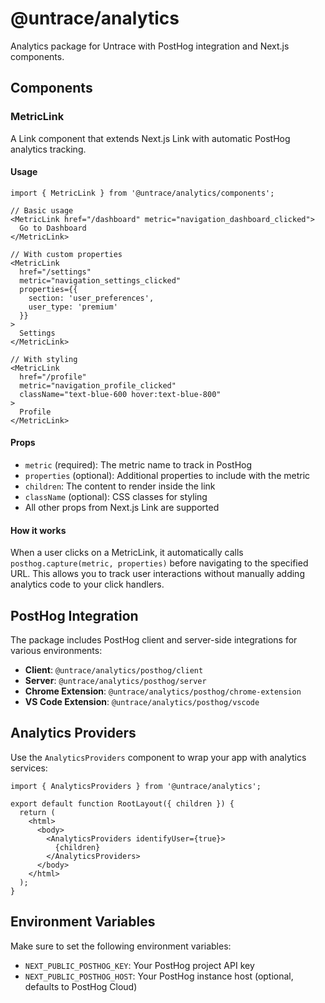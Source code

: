 # @untrace/analytics

Analytics package for Untrace with PostHog integration and Next.js components.

## Components

### MetricLink

A Link component that extends Next.js Link with automatic PostHog analytics tracking.

#### Usage

```tsx
import { MetricLink } from '@untrace/analytics/components';

// Basic usage
<MetricLink href="/dashboard" metric="navigation_dashboard_clicked">
  Go to Dashboard
</MetricLink>

// With custom properties
<MetricLink
  href="/settings"
  metric="navigation_settings_clicked"
  properties={{
    section: 'user_preferences',
    user_type: 'premium'
  }}
>
  Settings
</MetricLink>

// With styling
<MetricLink
  href="/profile"
  metric="navigation_profile_clicked"
  className="text-blue-600 hover:text-blue-800"
>
  Profile
</MetricLink>
```

#### Props

- `metric` (required): The metric name to track in PostHog
- `properties` (optional): Additional properties to include with the metric
- `children`: The content to render inside the link
- `className` (optional): CSS classes for styling
- All other props from Next.js Link are supported

#### How it works

When a user clicks on a MetricLink, it automatically calls `posthog.capture(metric, properties)` before navigating to the specified URL. This allows you to track user interactions without manually adding analytics code to your click handlers.

## PostHog Integration

The package includes PostHog client and server-side integrations for various environments:

- **Client**: `@untrace/analytics/posthog/client`
- **Server**: `@untrace/analytics/posthog/server`
- **Chrome Extension**: `@untrace/analytics/posthog/chrome-extension`
- **VS Code Extension**: `@untrace/analytics/posthog/vscode`

## Analytics Providers

Use the `AnalyticsProviders` component to wrap your app with analytics services:

```tsx
import { AnalyticsProviders } from '@untrace/analytics';

export default function RootLayout({ children }) {
  return (
    <html>
      <body>
        <AnalyticsProviders identifyUser={true}>
          {children}
        </AnalyticsProviders>
      </body>
    </html>
  );
}
```

## Environment Variables

Make sure to set the following environment variables:

- `NEXT_PUBLIC_POSTHOG_KEY`: Your PostHog project API key
- `NEXT_PUBLIC_POSTHOG_HOST`: Your PostHog instance host (optional, defaults to PostHog Cloud)
